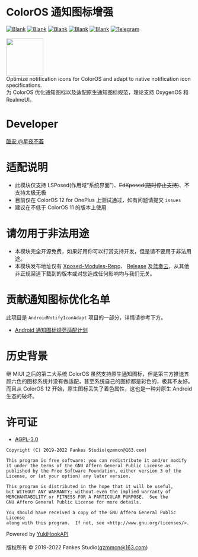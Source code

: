 # ColorOS 通知图标增强

[![Blank](https://img.shields.io/badge/build-pending-dbab09)](https://github.com/fankes/ColorOSNotifyIcon)
[![Blank](https://img.shields.io/badge/license-AGPL3.0-blue)](https://github.com/fankes/ColorOSNotifyIcon/blob/master/LICENSE)
[![Blank](https://img.shields.io/badge/version-v1.36-green)](https://github.com/fankes/ColorOSNotifyIcon/releases)
[![Blank](https://img.shields.io/github/downloads/fankes/ColorOSNotifyIcon/total?label=Release)](https://github.com/fankes/ColorOSNotifyIcon/releases)
[![Blank](https://img.shields.io/github/downloads/Xposed-Modules-Repo/com.fankes.coloros.notify/total?label=LSPosed%20Repo&logo=Android&style=flat&labelColor=F48FB1&logoColor=ffffff)](https://github.com/Xposed-Modules-Repo/com.fankes.coloros.notify/releases)
[![Telegram](https://img.shields.io/static/v1?label=Telegram&message=交流讨论&color=0088cc)](https://t.me/XiaofangInternet)
<br/><br/>
<img src="https://github.com/fankes/ColorOSNotifyIcon/blob/master/app/src/main/ic_launcher-playstore.png" width = "100" height = "100"/>
<br/>
Optimize notification icons for ColorOS and adapt to native notification icon specifications.<br/>
为 ColorOS 优化通知图标以及适配原生通知图标规范，理论支持 OxygenOS 和 RealmeUI。

# Developer

[酷安 @星夜不荟](http://www.coolapk.com/u/876977)

# 适配说明

- 此模块仅支持 LSPosed(作用域“系统界面”)、~~EdXposed(随时停止支持)~~、不支持太极无极
- 目前仅在 ColorOS 12 for OnePlus 上测试通过，如有问题请提交 `issues`
- 建议在不低于 ColorOS 11 的版本上使用

# 请勿用于非法用途

- 本模块完全开源免费，如果好用你可以打赏支持开发，但是请不要用于非法用途。
- 本模块发布地址仅有 [Xposed-Modules-Repo](https://github.com/Xposed-Modules-Repo/com.fankes.coloros.notify/releases)、
  [Release](https://github.com/fankes/ColorOSNotifyIcon/releases)
  及[蓝奏云](https://fankes.lanzouy.com/b030rvjyf)，从其他非正规渠道下载到的版本或对您造成任何影响均与我们无关。

# 贡献通知图标优化名单

此项目是 `AndroidNotifyIconAdapt` 项目的一部分，详情请参考下方。<br/>

- [Android 通知图标规范适配计划](https://github.com/fankes/AndroidNotifyIconAdapt)

# 历史背景

继 MIUI 之后的第二大系统 ColorOS 虽然支持原生通知图标，但是第三方推送五颜六色的图标系统并没有做适配，甚至系统自己的图标都是彩色的，极其不友好。<br/>
而且从 ColorOS 12 开始，原生图标丢失了着色属性，这也是一种对原生 Android 生态的破坏。

# 许可证

- [AGPL-3.0](https://www.gnu.org/licenses/agpl-3.0.html)

```
Copyright (C) 2019-2022 Fankes Studio(qzmmcn@163.com)

This program is free software: you can redistribute it and/or modify
it under the terms of the GNU Affero General Public License as
published by the Free Software Foundation, either version 3 of the
License, or (at your option) any later version.

This program is distributed in the hope that it will be useful,
but WITHOUT ANY WARRANTY; without even the implied warranty of
MERCHANTABILITY or FITNESS FOR A PARTICULAR PURPOSE.  See the
GNU Affero General Public License for more details.

You should have received a copy of the GNU Affero General Public License
along with this program.  If not, see <http://www.gnu.org/licenses/>.
```

Powered by [YukiHookAPI](https://github.com/fankes/YukiHookAPI)<br/><br/>
版权所有 © 2019-2022 Fankes Studio(qzmmcn@163.com)